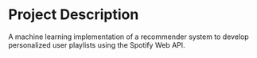 # Project Description
A machine learning implementation of a recommender system to develop personalized user playlists using the Spotify Web API.
